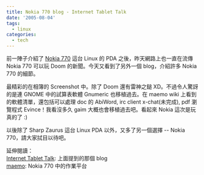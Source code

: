 ```yaml
---
title: Nokia 770 blog - Internet Tablet Talk
date: '2005-08-04'
tags:
  - linux
categories:
  - tech
---
```

前一陣子介紹了 [Nokia 770](http://wshlab2.ee.kuas.edu.tw/personal/yurenju/archives/000824.php) 這台 Linux 的 PDA 之後，昨天網路上也一直在流傳 Nokia 770 可以玩 Doom 的新聞。今天又看到了另外一個 blog，介紹許多 Nokia 770 的細節。  
  
最精彩的在相簿的 Screenshot 中。除了 Doom 還有雷神之鎚 XD。不過令人驚訝的是連 GNOME 中的試算表軟體 Gnumeric 也移植過去。在 maemo wiki 上看到的軟體清單，還包括可以處理 doc 的 AbiWord, irc client x-chat(未完成), pdf 瀏覽程式 Evince！我看沒多久 gaim 大概也會移植過去吧。看起來 Nokia 這次是玩真的了 :)  
  
以後除了 Sharp Zaurus 這台 Linux PDA 以外，又多了另一個選擇 -- Nokia 770，請大家拭目以待吧。  
  
延伸閱讀：  
[Internet Tablet Talk](http://www.internettablettalk.com/): 上面提到的那個 blog  
[maemo](http://www.maemo.org/): Nokia 770 中的作業平台